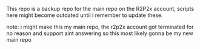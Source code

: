 This repo is a backup repo for the main repo on the R2P2x account, scripts here might become outdated until i remember to update these.

note: i might make this my main repo, the r2p2x account got terminated for no reason and support aint answering so this most likely gonna be my new main repo
